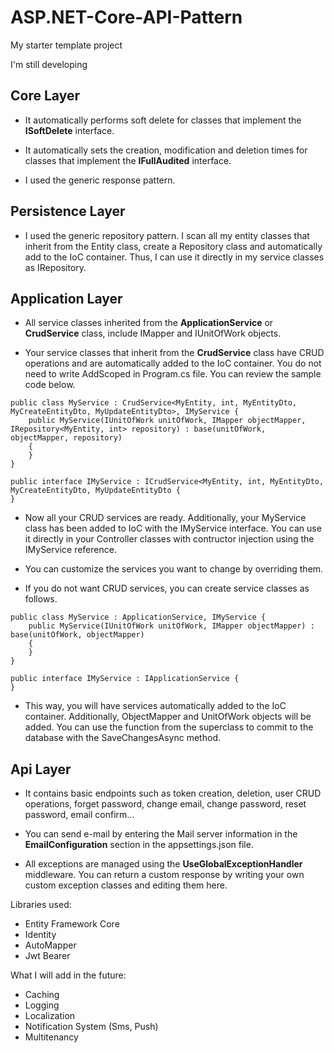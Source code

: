 # ASP.NET-Core-API-Pattern

My starter template project

I'm still developing

## Core Layer

- It automatically performs soft delete for classes that implement the **ISoftDelete** interface.

- It automatically sets the creation, modification and deletion times for classes that implement the **IFullAudited** interface.

- I used the generic response pattern.

## Persistence Layer

- I used the generic repository pattern. I scan all my entity classes that inherit from the Entity class, create a Repository class and automatically add to the IoC container. Thus, I can use it directly in my service classes as IRepository<TEntity>.

## Application Layer

- All service classes inherited from the **ApplicationService** or **CrudService** class, include IMapper and IUnitOfWork objects.

- Your service classes that inherit from the **CrudService** class have CRUD operations and are automatically added to the IoC container. You do not need to write AddScoped in Program.cs file. You can review the sample code below.

```
public class MyService : CrudService<MyEntity, int, MyEntityDto, MyCreateEntityDto, MyUpdateEntityDto>, IMyService {
    public MyService(IUnitOfWork unitOfWork, IMapper objectMapper, IRepository<MyEntity, int> repository) : base(unitOfWork, objectMapper, repository)
    {
    }
}

public interface IMyService : ICrudService<MyEntity, int, MyEntityDto, MyCreateEntityDto, MyUpdateEntityDto {
}
```

- Now all your CRUD services are ready. Additionally, your MyService class has been added to IoC with the IMyService interface. You can use it directly in your Controller classes with contructor injection using the IMyService reference.

- You can customize the services you want to change by overriding them.

- If you do not want CRUD services, you can create service classes as follows.

```
public class MyService : ApplicationService, IMyService {
    public MyService(IUnitOfWork unitOfWork, IMapper objectMapper) : base(unitOfWork, objectMapper)
    {
    }
}

public interface IMyService : IApplicationService {
}
```

- This way, you will have services automatically added to the IoC container. Additionally, ObjectMapper and UnitOfWork objects will be added. You can use the function from the superclass to commit to the database with the SaveChangesAsync method.

## Api Layer

- It contains basic endpoints such as token creation, deletion, user CRUD operations, forget password, change email, change password, reset password, email confirm...

- You can send e-mail by entering the Mail server information in the **EmailConfiguration** section in the appsettings.json file.

- All exceptions are managed using the **UseGlobalExceptionHandler** middleware. You can return a custom response by writing your own custom exception classes and editing them here.

Libraries used:

- Entity Framework Core
- Identity
- AutoMapper
- Jwt Bearer

What I will add in the future:

- Caching
- Logging
- Localization
- Notification System (Sms, Push)
- Multitenancy
